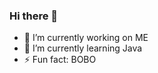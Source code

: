 ### Hi there 👋


- 🔭 I’m currently working on ME
- 🌱 I’m currently learning Java
- ⚡ Fun fact: BOBO
